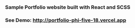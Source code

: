 ### Sample Portfolio website built with React and SCSS

### See Demo: http://portfolio-phi-five-18.vercel.app
